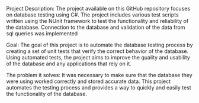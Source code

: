 Project Description:
The project available on this GitHub repository focuses on database testing using C#. The project includes various test scripts written using the NUnit framework to test the functionality and reliability of the database. Connection to the database and validation of the data from sql queries was implemented

Goal:
The goal of this project is to automate the database testing process by creating a set of unit tests that verify the correct behavior of the database. Using automated tests, the project aims to improve the quality and usability of the database and any applications that rely on it.

The problem it solves:
It was necessary to make sure that the database they were using worked correctly and stored accurate data. This project automates the testing process and provides a way to quickly and easily test the functionality of the database.


